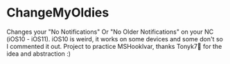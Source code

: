 # ChangeMyOldies
Changes your "No Notifications" Or "No Older Notifications" on your NC (iOS10 - iOS11). iOS10 is weird, it works on some devices and some don't so I commented it out. Project to practice MSHookIvar, thanks Tonyk7🖤 for the idea and abstraction :)
